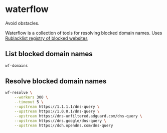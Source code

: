 # waterflow

Avoid obstacles.

Waterflow is a collection of tools for resolving blocked domain names. Uses
[Rublacklist registry of blocked websites](https://reestr.rublacklist.net/en/article/api/)

## List blocked domain names

```bash
wf-domains
```

## Resolve blocked domain names

```bash
wf-resolve \
    --workers 300 \
    --timeout 5 \
    --upstream https://1.1.1.1/dns-query \
    --upstream https://1.0.0.1/dns-query \
    --upstream https://dns-unfiltered.adguard.com/dns-query \
    --upstream https://dns.google/dns-query \
    --upstream https://doh.opendns.com/dns-query
```
